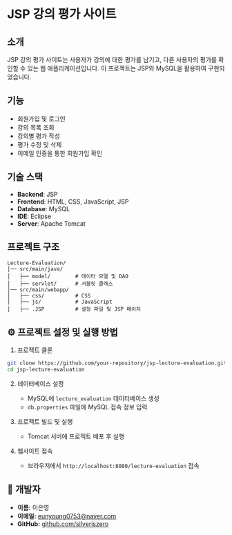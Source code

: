 # JSP 강의 평가 사이트

## 소개

JSP 강의 평가 사이트는 사용자가 강의에 대한 평가를 남기고, 다른 사용자의 평가를 확인할 수 있는 웹 애플리케이션입니다. 이 프로젝트는 JSP와 MySQL을 활용하여 구현되었습니다.

## 기능

- 회원가입 및 로그인
- 강의 목록 조회
- 강의별 평가 작성
- 평가 수정 및 삭제
- 이메일 인증을 통한 회원가입 확인

## 기술 스택

- **Backend**: JSP
- **Frontend**: HTML, CSS, JavaScript, JSP
- **Database**: MySQL
- **IDE**: Eclipse
- **Server**: Apache Tomcat

## 프로젝트 구조

```
Lecture-Evaluation/
│── src/main/java/
│   ├── model/        # 데이터 모델 및 DAO
│   ├── servlet/      # 서블릿 클래스
│── src/main/webapp/
│   ├── css/          # CSS
│   ├── js/           # JavaScript
│   ├── .JSP          # 설정 파일 및 JSP 페이지
```

## ⚙️ 프로젝트 설정 및 실행 방법
1. 프로젝트 클론
```bash
git clone https://github.com/your-repository/jsp-lecture-evaluation.git
cd jsp-lecture-evaluation
```

2. 데이터베이스 설정
   - MySQL에 `lecture_evaluation` 데이터베이스 생성
   - `db.properties` 파일에 MySQL 접속 정보 입력

3. 프로젝트 빌드 및 실행
   - Tomcat 서버에 프로젝트 배포 후 실행

4. 웹사이트 접속
   - 브라우저에서 `http://localhost:8080/lecture-evaluation` 접속


## 📌 개발자
- **이름:** 이은영
- **이메일:** eunyoung0753@naver.com
- **GitHub:** [github.com/silveriszero](https://github.com/silveriszero)



